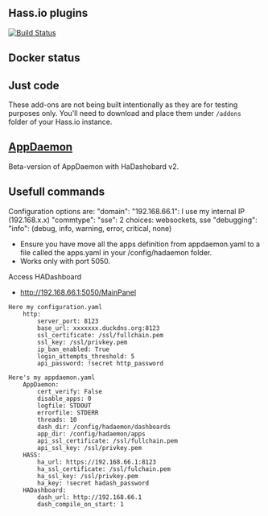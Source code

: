 ## Hass.io plugins

[![Build Status](https://travis-ci.org/sparck75/HA-addons.svg?branch=master)](https://travis-ci.org/sparck75/HA-addons)

## Docker status


## Just code

These add-ons are not being built intentionally as they are for testing purposes only. You'll need to download and place them under `/addons` folder of your Hass.io instance. 

## [AppDaemon](https://github.com/home-assistant/appdaemon)

Beta-version of AppDaemon with HaDashobard v2.

## Usefull commands

Configuration options are:
        "domain":  "192.168.66.1":  I use my internal IP (192.168.x.x)
        "commtype":    "sse":  2 choices:  websockets, sse
        "debugging":  "info":  (debug, info, warning, error, critical, none)
		
- Ensure you have move all the apps definition from appdaemon.yaml to a file called the apps.yaml in your /config/hadaemon folder.
- Works only with port 5050.

Access HADashboard 
- http://192.168.66.1:5050/MainPanel

```
Here my configuration.yaml
	http:
		server_port: 8123
		base_url: xxxxxxx.duckdns.org:8123
		ssl_certificate: /ssl/fullchain.pem
		ssl_key: /ssl/privkey.pem
		ip_ban_enabled: True
		login_attempts_threshold: 5
		api_password: !secret http_password

Here's my appdaemon.yaml
	AppDaemon:
		cert_verify: False
		disable_apps: 0
		logfile: STDOUT
		errorfile: STDERR
		threads: 10
		dash_dir: /config/hadaemon/dashboards
		app_dir: /config/hadaemon/apps
		api_ssl_certificate: /ssl/fullchain.pem
		api_ssl_key: /ssl/privkey.pem 
	HASS:
		ha_url: https://192.168.66.1:8123
		ha_ssl_certificate: /ssl/fulchain.pem
		ha_ssl_key: /ssl/privkey.pem
		ha_key: !secret hadash_password
	HADashboard:
		dash_url: http://192.168.66.1
		dash_compile_on_start: 1
```		
